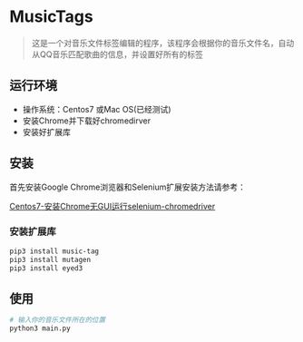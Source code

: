 # MusicTags
> 这是一个对音乐文件标签编辑的程序，该程序会根据你的音乐文件名，自动从QQ音乐匹配歌曲的信息，并设置好所有的标签

  
## 运行环境

- 操作系统：Centos7 或Mac OS(已经测试)
- 安装Chrome并下载好chromedirver
- 安装好扩展库
## 安装
首先安装Google Chrome浏览器和Selenium扩展安装方法请参考：

[Centos7-安装Chrome无GUI运行selenium-chromedriver](https://pgw1315.github.io/2021/11/03/Centos7-安装Chrome无GUI运行selenium-chromedriver/)
### 安装扩展库
```bash 
pip3 install music-tag
pip3 install mutagen
pip3 install eyed3
```
## 使用

```bash 
# 输入你的音乐文件所在的位置
python3 main.py
```